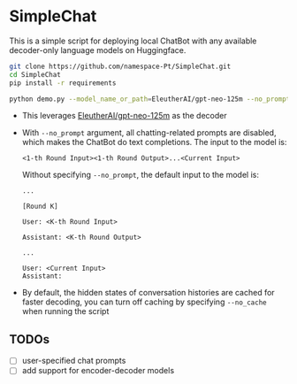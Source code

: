 # SimpleChat

This is a simple script for deploying local ChatBot with any available decoder-only language models on Huggingface.

```bash
git clone https://github.com/namespace-Pt/SimpleChat.git
cd SimpleChat
pip install -r requirements

python demo.py --model_name_or_path=EleutherAI/gpt-neo-125m --no_prompt
```
- This leverages [EleutherAI/gpt-neo-125m](https://huggingface.co/EleutherAI/gpt-neo-125m) as the decoder
- With `--no_prompt` argument, all chatting-related prompts are disabled, which makes the ChatBot do text completions. The input to the model is: 
  ```
  <1-th Round Input><1-th Round Output>...<Current Input>
  ```
  Without specifying `--no_prompt`, the default input to the model is: 
  ```
  ...

  [Round K]
  
  User: <K-th Round Input>
  
  Assistant: <K-th Round Output>

  ...

  User: <Current Input>
  Assistant: 
  ```
  
- By default, the hidden states of conversation histories are cached for faster decoding, you can turn off caching by specifying `--no_cache` when running the script

## TODOs
- [ ] user-specified chat prompts
- [ ] add support for encoder-decoder models
